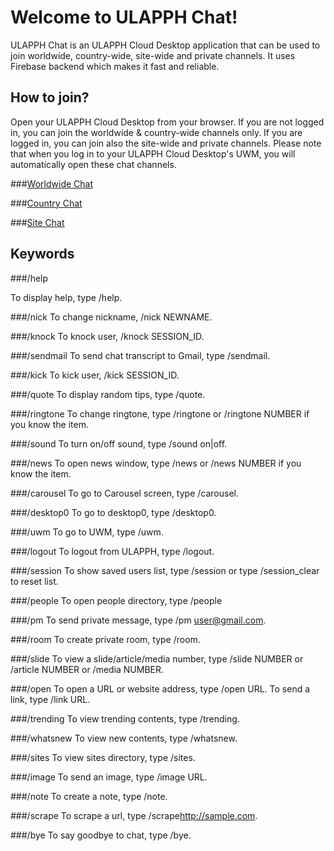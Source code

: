 # Welcome to ULAPPH Chat!

ULAPPH Chat is an ULAPPH Cloud Desktop application that can be used to join worldwide, country-wide, site-wide and private channels. It uses Firebase backend which makes it fast and reliable.

## How to join?

Open your ULAPPH Cloud Desktop from your browser. If you are not logged in, you can join the worldwide & country-wide channels only. If you are logged in, you can join also the site-wide and private channels. Please note that when you log in to your ULAPPH Cloud Desktop's UWM, you will automatically open these chat channels.

###[Worldwide Chat](https://ulapph-public-1.appspot.com/chat?pubchan=worlwide)

###[Country Chat](https://ulapph-public-1.appspot.com/chat?pubchan=country)

###[Site Chat](https://ulapph-public-1.appspot.com/chat?pubchan=public)

## Keywords

###/help

To display help, type /help. 

###/nick
To change nickname, /nick NEWNAME. 

###/knock
To knock user, /knock SESSION_ID. 

###/sendmail
To send chat transcript to Gmail, type /sendmail. 

###/kick
To kick user, /kick SESSION_ID. 

###/quote
To display random tips, type /quote.

###/ringtone
To change ringtone, type /ringtone or /ringtone NUMBER if you know the item. 

###/sound
To turn on/off sound, type /sound on|off. 

###/news
To open news window, type /news or /news NUMBER if you know the item. 

###/carousel
To go to Carousel screen, type /carousel. 

###/desktop0
To go to desktop0, type /desktop0. 

###/uwm
To go to UWM, type /uwm. 

###/logout
To logout from ULAPPH, type /logout. 

###/session
To show saved users list, type /session or type /session_clear to reset list. 

###/people
To open people directory, type /people

###/pm
To send private message, type /pm user@gmail.com. 

###/room
To create private room, type /room. 

###/slide
To view a slide/article/media number, type /slide NUMBER or /article NUMBER or /media NUMBER. 

###/open
To open a URL or website address, type /open URL. To send a link, type /link URL. 

###/trending
To view trending contents, type /trending.

###/whatsnew
To view new contents, type /whatsnew.

###/sites
To view sites directory, type /sites.

###/image
To send an image, type /image URL. 

###/note
To create a note, type /note. 

###/scrape
To scrape a url, type /scrape<space>http://sample.com<keyword>.

###/bye
To say goodbye to chat, type /bye.
